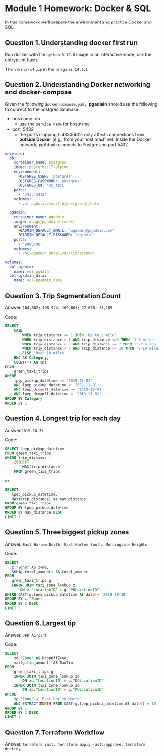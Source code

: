 # Module 1 Homework: Docker & SQL
In this homework we'll prepare the environment and practice Docker and SQL

## Question 1. Understanding docker first run
Run docker with the `python:3.12.8` image in an interactive mode, use the entrypoint bash.

The version of `pip` in the image is: `24.3.1`


## Question 2. Understanding Docker networking and docker-compose

Given the following `docker-compose.yaml`, **pgadmin** should use the following to connect to the postgres database:
- hostname: db
    - use the `service name` for hostname
- port: 5432 
    - the ports mapping (5433:5432) only affects connections from **outside Docker** (e.g., from your host machine). Inside the Docker network, pgAdmin connects to Postgres on port 5432.


```yaml
services:
  db:
    container_name: postgres
    image: postgres:17-alpine
    environment:
      POSTGRES_USER: 'postgres'
      POSTGRES_PASSWORD: 'postgres'
      POSTGRES_DB: 'ny_taxi'
    ports:
      - '5433:5432'
    volumes:
      - vol-pgdata:/var/lib/postgresql/data

  pgadmin:
    container_name: pgadmin
    image: dpage/pgadmin4:latest
    environment:
      PGADMIN_DEFAULT_EMAIL: "pgadmin@pgadmin.com"
      PGADMIN_DEFAULT_PASSWORD: "pgadmin"
    ports:
      - "8080:80"
    volumes:
      - vol-pgadmin_data:/var/lib/pgadmin  

volumes:
  vol-pgdata:
    name: vol-pgdata
  vol-pgadmin_data:
    name: vol-pgadmin_data
```

## Question 3. Trip Segmentation Count

Answer: `104,802; 198,924; 109,603; 27,678; 35,189`

Code: 

```sql
SELECT 
	CASE
		WHEN trip_distance <= 1 THEN 'Up to 1 mile'
		WHEN trip_distance > 1 AND trip_distance <=3 THEN '1-3 miles'
		WHEN trip_distance > 3 AND trip_distance <= 7 THEN '3-7 miles'
		WHEN trip_distance > 7 AND trip_distance <= 10 THEN '7-10 miles'
		ELSE 'Over 10 miles'
	END AS Category,
	COUNT(*) AS Cnt
FROM 
	green_taxi_trips
WHERE 
	lpep_pickup_datetime >= '2019-10-01'
	AND lpep_pickup_datetime < '2019-11-01'
	AND lpep_dropoff_datetime >= '2019-10-01'
	AND lpep_dropoff_datetime < '2019-11-01'
GROUP BY Category
ORDER BY 1
```
## Question 4. Longest trip for each day

Answer:`2019-10-31`

Code:

```sql
SELECT lpep_pickup_datetime
FROM green_taxi_trips
WHERE trip_distance =
	(SELECT 
		MAX(trip_distance)
	FROM green_taxi_trips)
```
 or

 ```sql
 SELECT
	lpep_pickup_datetime,
	MAX(trip_distance) as max_distance
FROM green_taxi_trips
GROUP BY lpep_pickup_datetime
ORDER BY max_distance DESC
LIMIT 1
 ```

## Question 5. Three biggest pickup zones

Answer: `East Harlem North, East Harlem South, Morningside Heights`

Code:

 ```sql
 SELECT
	z."Zone" AS zone,
	SUM(g.total_amount) AS total_amount
FROM 
	green_taxi_trips g
	INNER JOIN taxi_zone_lookup z
		ON z."LocationID" = g."PULocationID"
WHERE CAST(g.lpep_pickup_datetime AS date)= '2019-10-18'
GROUP BY z."Zone"
ORDER BY 2 DESC
LIMIT 3
```

## Question 6. Largest tip

Answer: `JFK Airport`

Code:

```sql
SELECT
	zd."Zone" AS DropOffZone,
	max(g.tip_amount) AS MaxTip
FROM 
	green_taxi_trips g
	INNER JOIN taxi_zone_lookup zd
		ON zd."LocationID" = g."DOLocationID"
	INNER JOIN taxi_zone_lookup zp
		ON zp."LocationID" = g."PULocationID"
WHERE
	zp."Zone" = 'East Harlem North'
	AND EXTRACT(MONTH FROM CAST(g.lpep_pickup_datetime AS date)) = 10
GROUP BY 1
ORDER BY 2 DESC
LIMIT 1
```

## Question 7. Terraform Workflow

Answer: `terraform init, terraform apply -auto-approve, terraform destroy`